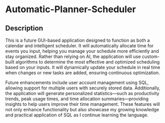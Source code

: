 # Automatic-Planner-Scheduler
## Description
This is a future GUI-based application designed to function as both a calendar and intelligent scheduler. It will automatically allocate time for events you input, helping you manage your schedule more efficiently and stay organized. Rather than relying on AI, the application will use custom-built algorithms to determine the most effective and optimized scheduling based on your inputs. It will dynamically update your schedule in real time when changes or new tasks are added, ensuring continuous optimization.

Future enhancements include user account management using SQL, allowing support for multiple users with securely stored data. Additionally, the application will generate personalized statistics—such as productivity trends, peak usage times, and time allocation summaries—providing insights to help users improve their time management. These features will not only enhance functionality but also showcase my growing knowledge and practical application of SQL as I continue learning the language.

